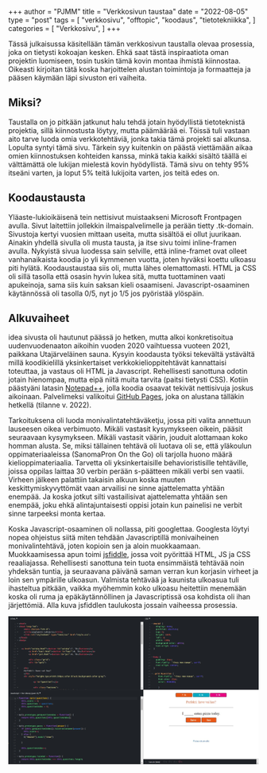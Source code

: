 +++
author = "PJMM"
title = "Verkkosivun taustaa"
date = "2022-08-05"
type = "post"
tags = [
    "verkkosivu",
    "offtopic",
    "koodaus",
    "tietotekniikka",
    ]
categories = [
    "Verkkosivu",
]
+++

Tässä julkaisussa käsitellään tämän verkkosivun taustalla olevaa prosessia, joka on tietysti kokoajan kesken. Ehkä saat tästä inspiraatiota oman projektin luomiseen, tosin tuskin tämä kovin montaa ihmistä kiinnostaa. Oikeasti kirjoitan tätä koska harjoittelen alustan toimintoja ja formaatteja ja pääsen käymään läpi sivuston eri vaiheita.

## Miksi?

Taustalla on jo pitkään jatkunut halu tehdä jotain hyödyllistä tietoteknistä projektia, sillä kiinnostusta löytyy, mutta päämäärää ei. Töissä tuli vastaan aito tarve luoda omia verkkotehtäviä, jonka takia tämä projekti sai alkunsa. Lopulta syntyi tämä sivu. Tärkein syy kuitenkin on päästä viettämään aikaa omien kiinnostuksen kohteiden kanssa, minkä takia kaikki sisältö täällä ei välttämättä ole lukijan mielestä kovin hyödyllistä. Tämä sivu on tehty 95% itseäni varten, ja loput 5% teitä lukijoita varten, jos teitä edes on.

## Koodaustausta

Yläaste-lukioikäisenä tein nettisivut muistaakseni Microsoft Frontpagen avulla. Sivut laitettiin jollekkin ilmaispalvelimelle ja perään tietty .tk-domain. Sivustoja kertyi vuosien mittaan useita, mutta sisältöä ei ollut juurikaan. Ainakin yhdellä sivulla oli musta tausta, ja itse sivu toimi inline-framen avulla. Nykyistä sivua luodessa sain selville, että inline-framet ovat olleet vanhanaikaista koodia jo yli kymmenen vuotta, joten hyväksi koettu ulkoasu piti hylätä. Koodaustaustaa siis oli, mutta lähes olemattomasti. HTML ja CSS oli sillä tasolla että osasin hyvin lukea sitä, mutta tuottaminen vaati apukeinoja, sama siis kuin saksan kieli osaamiseni. Javascript-osaaminen käytännössä oli tasolla 0/5, nyt jo 1/5 jos pyöristää ylöspäin.

## Alkuvaiheet

idea sivusta oli hautunut päässä jo hetken, mutta alkoi konkretisoitua uudenvuodenaaton aikoihin vuoden 2020 vaihtuessa vuoteen 2021, paikkana Utajärveläinen sauna. Kysyin koodausta työksi tekevältä ystävältä millä koodikielillä yksinkertaiset verkkokielioppitehtävät kannattaisi toteuttaa, ja vastaus oli HTML ja Javascript. Rehellisesti sanottuna odotin jotain hienompaa, mutta eipä niitä muita tarvita (paitsi tietysti CSS). Kotiin päästyäni latasin [Notepad++](https://notepad-plus-plus.org/), jolla koodia osaavat tekivät nettisivuja joskus aikoinaan. Palvelimeksi valikoitui [GitHub Pages](https://pages.github.com/), joka on alustana tälläkin hetkellä (tilanne v. 2022). 

Tarkoituksena oli luoda monivalintatehtäväketju, jossa piti valita annettuun lauseesen oikea verbimuoto. Mikäli vastasit kysymykseen oikein, pääsit seuraavaan kysymykseen. Mikäli vastasit väärin, jouduit alottamaan koko homman alusta. Se, miksi tällainen tehtävä oli luotava oli se, että yläkoulun oppimateriaaleissa (SanomaPron On the Go) oli tarjolla huono määrä kielioppimateriaalia. Tarvetta oli yksinkertaisille behavioristisille tehtäville, joissa oppilas laittaa 30 verbin perään s-päätteen mikäli verbi sen vaatii. Virheen jälkeen palattiin takaisin alkuun koska muuten keskittymiskyvyttömät vaan arvailisi ne sinne ajattelematta yhtään enempää. Ja koska jotkut silti vastailisivat ajattelematta yhtään sen enempää, joku ehkä alintajuntaisesti oppisi jotain kun painelisi ne verbit sinne tarpeeksi monta kertaa. 

Koska Javascript-osaaminen oli nollassa, piti googlettaa. Googlesta löytyi nopea ohjeistus siitä miten tehdään Javascriptillä monivaiheinen monivalintehtävä, joten kopioin sen ja aloin muokkaamaan. Muokkaamisessa apun toimi [jsfiddle](https://jsfiddle.net/), jossa voit pyörittää HTML, JS ja CSS reaaliajassa. Rehellisesti sanottuna tein tuota ensimmäistä tehtävää noin yhdeksän tuntia, ja seuraavana päivänä saman verran kun korjasin virheet ja loin sen ympärille ulkoasun. Valmista tehtävää ja kaunista ulkoasua tuli ihasteltua pitkään, vaikka myöhemmin koko ulkoasu heitettiin menemään koska oli ruma ja epäkäytännöllinen ja Javascriptissä osa kohdista oli ihan järjettömiä. Alla kuva jsfiddlen taulukosta jossain vaiheessa prosessia.

![Kuvakaappaus jsfiddlestä](/img/taustat/ensimmainen_tehtava.jpg)




